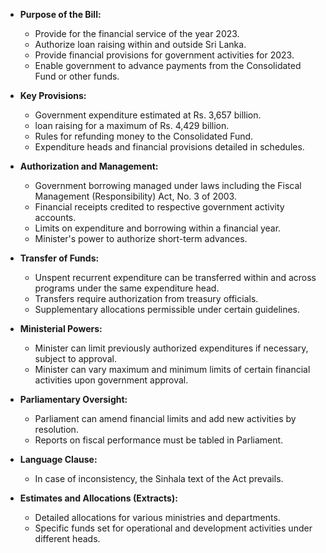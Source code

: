 - **Purpose of the Bill:**
  - Provide for the financial service of the year 2023.
  - Authorize loan raising within and outside Sri Lanka.
  - Provide financial provisions for government activities for 2023.
  - Enable government to advance payments from the Consolidated Fund or other funds.

- **Key Provisions:**
  - Government expenditure estimated at Rs. 3,657 billion.
  - loan raising for a maximum of Rs. 4,429 billion.
  - Rules for refunding money to the Consolidated Fund.
  - Expenditure heads and financial provisions detailed in schedules.

- **Authorization and Management:**
  - Government borrowing managed under laws including the Fiscal Management (Responsibility) Act, No. 3 of 2003.
  - Financial receipts credited to respective government activity accounts.
  - Limits on expenditure and borrowing within a financial year.
  - Minister's power to authorize short-term advances.

- **Transfer of Funds:**
  - Unspent recurrent expenditure can be transferred within and across programs under the same expenditure head.
  - Transfers require authorization from treasury officials.
  - Supplementary allocations permissible under certain guidelines.

- **Ministerial Powers:**
  - Minister can limit previously authorized expenditures if necessary, subject to approval.
  - Minister can vary maximum and minimum limits of certain financial activities upon government approval.

- **Parliamentary Oversight:**
  - Parliament can amend financial limits and add new activities by resolution.
  - Reports on fiscal performance must be tabled in Parliament.

- **Language Clause:**
  - In case of inconsistency, the Sinhala text of the Act prevails.

- **Estimates and Allocations (Extracts):**
  - Detailed allocations for various ministries and departments.
  - Specific funds set for operational and development activities under different heads.